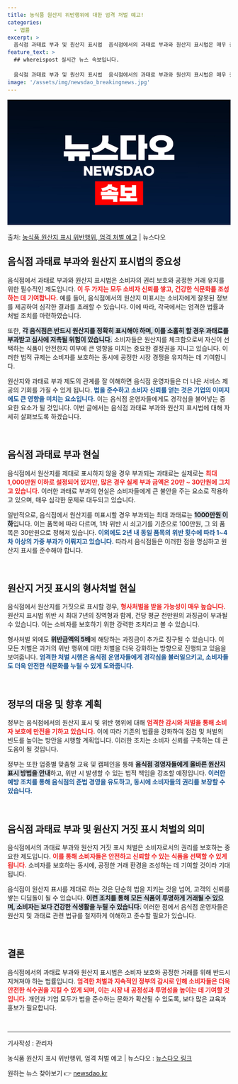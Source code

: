```yaml
---
title: 농식품 원산지 위반행위에 대한 엄격 처벌 예고!
categories:
  - 법률
excerpt: >
  음식점 과태료 부과 및 원산지 표시법  음식점에서의 과태료 부과와 원산지 표시법은 매우 중요한 문제입니다. …
feature_text: >
  ## whereispost 실시간 뉴스 속보입니다.

  음식점 과태료 부과 및 원산지 표시법  음식점에서의 과태료 부과와 원산지 표시법은 매우 중요한 문제입니다. …
image: '/assets/img/newsdao_breakingnews.jpg'
---
```


![뉴스다오 속보](/assets/img/newsdao_breakingnews.jpg)

<p>출처: <a href="https://newsdao.kr/4957" rel="dofollow">농식품 원산지 표시 위반행위, 엄격 처벌 예고</a> | 뉴스다오</p>

<h2 data-ke-size="size26">음식점 과태료 부과와 원산지 표시법의 중요성</h2>
<p data-ke-size="size16">음식점에서 과태료 부과와 원산지 표시법은 소비자의 권리 보호와 공정한 거래 유지를 위한 필수적인 제도입니다. <b><span style="color: #ee2323;">이 두 가지는 모두 소비자 신뢰를 쌓고, 건강한 식문화를 조성하는 데 기여합니다.</span></b> 예를 들어, 음식점에서의 원산지 미표시는 소비자에게 잘못된 정보를 제공하여 심각한 결과를 초래할 수 있습니다. 이에 따라, 각국에서는 엄격한 법률과 처벌 조치를 마련하였습니다.</p>

<p data-ke-size="size16">또한, <b><span style="background-color: #21538527;">각 음식점은 반드시 원산지를 정확히 표시해야 하며, 이를 소홀히 할 경우 과태료를 부과받고 심사에 저촉될 위험이 있습니다.</span></b> 소비자들은 원산지를 체크함으로써 자신이 선택하는 식품이 안전한지 여부에 큰 영향을 미치는 중요한 결정권을 지니고 있습니다. 이러한 법적 규제는 소비자를 보호하는 동시에 공정한 시장 경쟁을 유지하는 데 기여합니다.</p>

<p data-ke-size="size16">원산지와 과태료 부과 제도의 관계를 잘 이해하면 음식점 운영자들은 더 나은 서비스 제공의 기회를 가질 수 있게 됩니다. <b><span style="color: #1a5490;">법을 준수하고 소비자 신뢰를 얻는 것은 기업의 이미지에도 큰 영향을 미치는 요소입니다.</span></b> 이는 음식점 운영자들에게도 경각심을 불어넣는 중요한 요소가 될 것입니다. 이번 글에서는 음식점 과태료 부과와 원산지 표시법에 대해 자세히 살펴보도록 하겠습니다.</p>

<p data-ke-size="size16">&nbsp;</p>

<h2 data-ke-size="size26">음식점 과태료 부과 현실</h2>
<p data-ke-size="size16">음식점에서 원산지를 제대로 표시하지 않을 경우 부과되는 과태료는 실제로는 <b><span style="color: #ee2323;">최대 1,000만원 이하로 설정되어 있지만, 많은 경우 실제 부과 금액은 20만 ~ 30만원에 그치고 있습니다.</span></b> 이러한 과태료 부과의 현실은 소비자들에게 큰 불안을 주는 요소로 작용하고 있으며, 매우 심각한 문제로 대두되고 있습니다.</p>

<p data-ke-size="size16">일반적으로, 음식점에서 원산지를 미표시할 경우 부과되는 최대 과태료는 <b><span style="background-color: #21538527;">1000만원 이하</span></b>입니다. 이는 품목에 따라 다르며, 1차 위반 시 쇠고기를 기준으로 100만원, 그 외 품목은 30만원으로 정해져 있습니다. <b><span style="color: #1a5490;">이외에도 2년 내 동일 품목의 위반 횟수에 따라 1~4차 이상의 가중 부과가 이뤄지고 있습니다.</span></b> 따라서 음식점들은 이러한 점을 명심하고 원산지 표시를 준수해야 합니다.</p>

<p data-ke-size="size16">&nbsp;</p>

<h2 data-ke-size="size26">원산지 거짓 표시의 형사처벌 현실</h2>
<p data-ke-size="size16">음식점에서 원산지를 거짓으로 표시할 경우, <b><span style="color: #ee2323;">형사처벌을 받을 가능성이 매우 높습니다.</span></b> 원산지 표시법 위반 시 최대 7년의 징역형과 함께, 건당 평균 천만원의 과징금이 부과될 수 있습니다. 이는 소비자를 보호하기 위한 강력한 조치라고 볼 수 있습니다.</p>

<p data-ke-size="size16">형사처벌 외에도 <b><span style="background-color: #21538527;">위반금액의 5배</span></b>에 해당하는 과징금이 추가로 징구될 수 있습니다. 이 모든 처벌은 과거의 위반 행위에 대한 처벌을 더욱 강화하는 방향으로 진행되고 있음을 보여줍니다. <b><span style="color: #1a5490;">엄격한 처벌 시행은 음식점 운영자들에게 경각심을 불러일으키고, 소비자들도 더욱 안전한 식문화를 누릴 수 있게 도와줍니다.</span></b></p>

<p data-ke-size="size16">&nbsp;</p>

<h2 data-ke-size="size26">정부의 대응 및 향후 계획</h2>
<p data-ke-size="size16">정부는 음식점에서의 원산지 표시 및 위반 행위에 대해 <b><span style="color: #ee2323;">엄격한 감시와 처벌을 통해 소비자 보호에 만전을 기하고 있습니다.</span></b> 이에 따라 기존의 법률을 강화하여 점검 및 처벌의 빈도를 높이는 방안을 시행할 계획입니다. 이러한 조치는 소비자 신뢰를 구축하는 데 큰 도움이 될 것입니다.</p>

<p data-ke-size="size16">정부는 또한 업종별 맞춤형 교육 및 캠페인을 통해 <b><span style="background-color: #21538527;">음식점 경영자들에게 올바른 원산지 표시 방법을 안내</span></b>하고, 위반 시 발생할 수 있는 법적 책임을 강조할 예정입니다. <b><span style="color: #1a5490;">이러한 예방 조치를 통해 음식점의 준법 경영을 유도하고, 동시에 소비자들의 권리를 보장할 수 있습니다.</span></b></p>

<p data-ke-size="size16">&nbsp;</p>

<h2 data-ke-size="size26">음식점 과태료 부과 및 원산지 거짓 표시 처벌의 의미</h2>
<p data-ke-size="size16">음식점에서의 과태료 부과와 원산지 거짓 표시 처벌은 소비자로서의 권리를 보호하는 중요한 제도입니다. <b><span style="color: #ee2323;">이를 통해 소비자들은 안전하고 신뢰할 수 있는 식품을 선택할 수 있게 됩니다.</span></b> 소비자를 보호하는 동시에, 공정한 거래 환경을 조성하는 데 기여할 것이라 기대됩니다.</p>

<p data-ke-size="size16">음식점이 원산지 표시를 제대로 하는 것은 단순히 법을 지키는 것을 넘어, 고객의 신뢰를 쌓는 디딤돌이 될 수 있습니다. <b><span style="background-color: #21538527;">이런 조치를 통해 모든 식품이 투명하게 거래될 수 있으며, 소비자는 보다 건강한 식생활을 누릴 수 있습니다.</span></b> 이러한 점에서 음식점 운영자들은 원산지 및 과태료 관련 법규를 철저하게 이해하고 준수할 필요가 있습니다.</p>

<p data-ke-size="size16">&nbsp;</p>

<h2 data-ke-size="size26">결론</h2>
<p data-ke-size="size16">음식점에서의 과태료 부과와 원산지 표시법은 소비자 보호와 공정한 거래를 위해 반드시 지켜져야 하는 법률입니다. <b><span style="color: #ee2323;">엄격한 처벌과 지속적인 정부의 감시로 인해 소비자들은 더욱 안전한 식수권을 지킬 수 있게 되며, 이는 시장 내 공정성과 투명성을 높이는 데 기여할 것입니다.</span></b> 개인과 기업 모두가 법을 준수하는 문화가 확산될 수 있도록, 보다 많은 교육과 홍보가 필요합니다.</p>

<p data-ke-size="size16">&nbsp;</p>

<hr />
<p data-ke-size="size16">기사작성 : 관리자</p>
<p data-ke-size="size16">농식품 원산지 표시 위반행위, 엄격 처벌 예고 | 뉴스다오  : <a href="https://newsdao.kr/4957">뉴스다오 링크</a></p> 

원하는 뉴스 찾아보기 👉 <a href="https://newsdao.kr" rel="dofollow">newsdao.kr</a>



